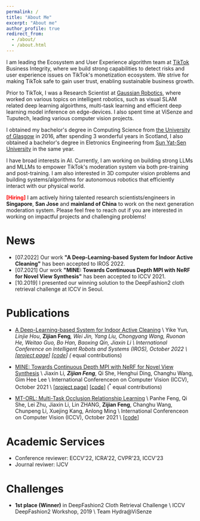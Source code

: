 ```yaml
---
permalink: /
title: "About Me"
excerpt: "About me"
author_profile: true
redirect_from: 
  - /about/
  - /about.html
---
```


I am leading the Ecosystem and User Experience algorithm team at [TikTok](https://www.tiktok.com/) Business Integrity, where we build strong capabilities to detect risks and user experience issues on TikTok's monetization ecosystem. We strive for making TikTok safe to gain user trust, enabling sustainable business growth.

Prior to TikTok, I was a Research Scientist at [Gaussian Robotics](https://www.gaussianrobotics.com/), where worked on various topics on intelligent robotics, such as visual SLAM related deep learning algoirthms, multi-task learning and efficient deep learning model inference on edge-devices. I also spent time at ViSenze and Tuputech, leading various computer vision projects.

I obtained my bachelor's degree in Computing Science from [the University of Glasgow](https://gla.ac.uk) in 2016, after spending 3 wonderful years in Scotland, I also obtained a bachelor's degree in Eletronics Engineering from [Sun Yat-Sen University](https://www.sysu.edu.cn) in the same year. 

I have broad interests in AI. Currently, I am working on building strong LLMs and MLLMs to empower TikTok's moderation system via both pre-training and post-training. I am also interested in 3D computer vision problems and building systems/algorithms for autonomous robotics that efficiently interact with our physical world.

<strong style="color: red;">[Hiring]</strong> I am actively hiring talented research scientists/engineers in <strong>Singapore</strong>, <strong>San Jose</strong> and <strong>mainland of China</strong> to work on the next generation moderation system. Please feel free to reach out if you are interested in working on impactful projects and challenging problems!

# News

- [07.2022] Our work **"A Deep-Learning-based System for Indoor Active Cleaning"** has been accepted to IROS 2022.
- [07.2021] Our work **"MINE: Towards Continuous Depth MPI with NeRF for Novel View Synthesis"** has been accepted to ICCV 2021.
- [10.2019] I presented our winning solution to the DeepFashion2 cloth retrieval challenge at ICCV in Seoul.

# Publications

- [A Deep-Learning-based System for Indoor Active Cleaning](https://gaussianopensource.github.io/projects/active_cleaning/files/IROS_2022_GS.pdf) \\
Yike Yun<sup>*</sup>, Linjie Hou<sup>*</sup>, **Zijian Feng**<sup>*</sup>, Wei Jin, Yang Liu, Chongyang Wang, Ruonan He, Weitao Guo, Bo Han, Baoxing Qin, Jiaxin Li \\
International Conference on Intelligent Robots and Systems (IROS), October 2022 \\
\[[project page](https://gaussianopensource.github.io/projects/active_cleaning)\] \[[code](https://github.com/gaussianopensource/dl_active_cleaning)\] (<sup>*</sup> equal contributions)

- [MINE: Towards Continuous Depth MPI with NeRF for Novel View Synthesis](https://arxiv.org/abs/2103.14910) \\
Jiaxin Li<sup>*</sup>, **Zijian Feng**<sup>*</sup>, Qi She, Henghui Ding, Changhu Wang, Gim Hee Lee \\
International Conferenceon on Computer Vision (ICCV), October 2021 \\
\[[project page](projects/mine)\] \[[code](https://github.com/vincentfung13/MINE)\] (<sup>*</sup> equal contributions)

- [MT-ORL: Multi-Task Occlusion Relationship Learning](https://openaccess.thecvf.com/content/ICCV2021/html/Feng_MT-ORL_Multi-Task_Occlusion_Relationship_Learning_ICCV_2021_paper.html) \\
Panhe Feng, Qi She, Lei Zhu, Jiaxin Li, Lin ZHANG, **Zijian Feng**, Changhu Wang, Chunpeng Li, Xuejing Kang, Anlong Ming \\
International Conferenceon on Computer Vision (ICCV), October 2021 \\
\[[code](https://github.com/fengpanhe/MT-ORL)\]

# Academic Services

- Conference reviewer: ECCV'22, ICRA'22, CVPR'23, ICCV'23
- Journal reviwer: IJCV

# Challenges 

- **1st place (Winner)** in DeepFashion2 Cloth Retrieval Challenge \\
ICCV DeepFashion2 Workshop, 2019 \\
Team Hydra@ViSenze
